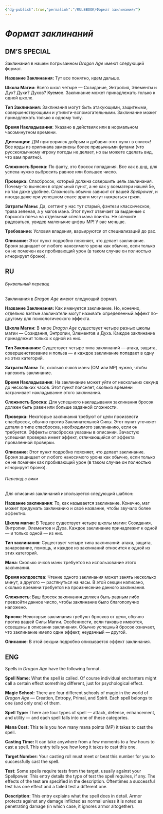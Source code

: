 ```yaml
---
{"dg-publish":true,"permalink":"/RULEBOOK/Формат заклинаний/"}
---
```


# ***Формат заклинаний***

## DM’S SPECIAL 

Заклинания в нашем погрызанном *Dragon Age* имеют следующий формат. 

**Название Заклинания:** Тут все понятно, идем дальше. 

**Школа Магии:** Всего школ четыре — Созидание, Энтропия, Элементы и Дух? Духи? Духов? ~~Хуемое~~. Заклинание может принадлежать только к одной школе. 

**Тип Заклинания:** Заклинания могут быть атакующими, защитными, совершенствующими и утилити-вспомогательными. Заклинание может принадлежать только к одному типу. 

**Время Накладывания:** Указано в действиях или в нормальном часоминутном времени.

**Дистанция:** ДМ притворился добрым и добавил этот пункт в список! Все ярды из оригинала заменены более привычными футами (что русскоязычному игроку погоды не делает, но вы можете сделать вид, что вам приятно). 

**Сложность Броска:** По факту, это бросок попадания. Все как в днд, для успеха нужно выбросить равное или большее число.  

**Проверка:** Спасбросок, который должна совершить цель заклинания. Почему-то вынесен в отдельный пункт, а не как у всематери нашей 5е, но так даже удобнее. Сложность обычно зависит от вашей *Spellpower*, и иногда даже при успешном спасе враги могут нажраться грязи. 

**Затраты Маны:** Да, сеттинг у нас тут старый, фэнтези классическое, трава зеленая, а у магов мана. Этот пункт отвечает за выданные с барского плеча на отдельный спелл мана поинты. Не спешите радоваться, увидев маленькие цифры MP! У вас меньше. 

**Требование:** Условия владения, варьируются от специализаций до рас. 

**Описание:** Этот пункт подробно поясняет, что делает заклинание. Броня защищает от любого наносимого урона как обычно, если только он не помечен как пробивающий урон (в таком случае он полностью игнорирует броню).

## RU
###### Буквальный перевод
Заклинания в *Dragon Age* имеют следующий формат. 

**Название Заклинания:** Как именуется заклинание. Но, конечно, отдельно взятые заклинатели могут называть определенный эффект по-другому для психологического эффекта.

**Школа Магии:** В мире *Dragon Age* существует четыре разных школы магии — Созидания, Энтропии, Элементов и Духа. Каждое заклинание принадлежит только к одной из них. 

**Тип Заклинания:** Существует четыре типа заклинаний — атака, защита, совершенствование и польза — и каждое заклинание попадает в одну из этих категорий. 

**Затраты Маны:** То, сколько очков маны (ОМ или MP) нужно, чтобы наложить заклинание. 

**Время Накладывания:** На заклинание может уйти от нескольких секунд до нескольких часов. Этот пункт поясняет, сколько времени затрачивает накладывание этого заклинания. 

**Сложность Броска:** Для успешного накладывания заклинания бросок должен быть равен или больше заданной сложности. 

**Проверка:** Некоторые заклинания требуют от цели произвести спасбросок, обычно против Заклинательной Силы. Этот пункт уточняет детали о типе спасброска, необходимого заклинанию, если он требуется. Эффекты спасброска указаны в описании. Зачастую успешная проверка имеет эффект, отличающийся от эффекта проваленной проверки. 

**Описание:** Этот пункт подробно поясняет, что делает заклинание. Броня защищает от любого наносимого урона как обычно, если только он не помечен как пробивающий урон (в таком случае он полностью игнорирует броню).

###### Перевод с вики

Для описания заклинаний используется следующий шаблон:

**Название заклинания**: То, как называется заклинание. Конечно, маг может придумать заклинанию и своё название, чтобы звучало более эффектно.

**Школа магии**: В Тедасе существует четыре школы магии: Созидания, Энтропии, Элементов и Духа. Каждое заклинание принадлежит к одной — и только одной — из них.

**Тип заклинания**: Существует четыре типа заклинаний: атака, защита, зачарование, помощь, и каждое из заклинаний относится к одной из этих категорий.

**Мана**: Сколько очков маны требуется на использование этого заклинания.

**Время колдовства**: Чтение одного заклинания может занять несколько минут, а другого — растянуться на часы. В этой секции написано, сколько времени требуется на произнесение данного заклинания.

**Сложность**: Ваш бросок заклинания должен быть равным либо превзойти данное число, чтобы заклинание было благополучно наложено.

**Бросок**: Некоторые заклинания требуют бросков от цели, обычно против вашей Силы Магии. Особенности, если таковые имеются, освещены в описании заклинания. Обычно успешный бросок означает, что заклинание имело один эффект, неудачный — другой.

**Описание**: В этой секции подробно описывается эффект заклинания.

## ENG

Spells in *Dragon Age* have the following format.

**Spell Name:** What the spell is called. Of course individual enchanters might call a certain effect something different, just for psychological effect.

**Magic School:** There are four different schools of magic in the world of *Dragon Age* — Creation, Entropy, Primal, and Spirit. Each spell belongs to one (and only one) of them.

**Spell Type:** There are four types of spell — attack, defense, enhancement, and utility — and each spell falls into one of these categories.

**Mana Cost:** This tells you how many mana points (MP) it takes to cast the spell.

**Casting Time:** It can take anywhere from a few moments to a few hours to cast a spell. This entry tells you how long it takes to cast this one.

**Target Number:** Your casting roll must meet or beat this number for you to successfully cast the spell.

**Test:** Some spells require tests from the target, usually against your Spellpower. This entry details the type of test the spell requires, if any. The effects of the test are specified in the description. Oftentimes a successful test has one effect and a failed test a different one.

**Description:** This entry explains what the spell does in detail. Armor protects against any damage inflicted as normal unless it is noted as penetrating damage (in which case, it ignores armor altogether).